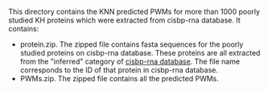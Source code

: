 This directory contains the KNN predicted PWMs for more than 1000 poorly studied KH proteins which were extracted from cisbp-rna database. It contains:
* protein.zip. The zipped file contains fasta sequences for the poorly studied proteins on cisbp-rna database. These proteins are all extracted from the "inferred" category of [cisbp-rna database](http://cisbp-rna.ccbr.utoronto.ca/help.html). The file name corresponds to the ID of that protein in cisbp-rna database. 
* PWMs.zip. The zipped file contains all the predicted PWMs.
